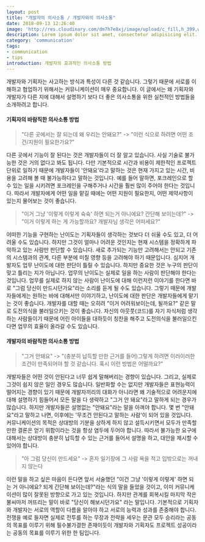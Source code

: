 ```yaml
---
layout: post
title: "개발자의 의사소통 / 개발자와의 의사소통"
date: 2018-09-13 12:26:40
image: 'http://res.cloudinary.com/dm7h7e8xj/image/upload/c_fill,h_399,w_760/v1503153729/golpe_ghb84o.jpg'
description: Lorem ipsum dolor sit amet, consectetur adipisicing elit.
category: 'communication'
tags:
- communication
- tips
introduction: 개발자의 효과적인 의사소통 방법
---
```


개발자와 기획자는 사고하는 방식과 특성이 다른 것 같습니다. 그렇기 때문에 서로를 이해하고 협업하기 위해서는 커뮤니케이션이 매우 중요합니다. 이 글에서는 왜 기획자와 개발자가 다른 지에 대해서 설명하기 보다 더 좋은 의사소통을 위한 실천적인 방법들을 소개하려고 합니다.

#### 기획자의 바람직한 의사소통 방법

> "다른 곳에서는 잘 되는데 왜 우리는 안돼요?" -> "이런 식으로 하려면 어떤 조건/지원이 필요한가요?"

다른 곳에서 기능이 잘 된다는 것은 개발자들이 더 잘 알고 있습니다. 사실 기술로 불가능한 것은 거의 없다고 봐도 됩니다. 다만 기본적으로 시간과 비용이 제한적인 프로젝트 단위로 일하기 때문에 개발자들이 '안돼요'라고 말하는 것은 현재 가지고 있는 시간, 비용을 고려해 볼 때 불가능하다고 말하는 것입니다. 예를 들어 말하면, 포크레인으로 할 수 있는 일을 시키려면 포크레인을 구해주거나 시간을 훨씬 많이 주어야 한다는 것입니다. 따라서 개발자에게 어떤 일을 맡길 때에는 어떤 지원이 필요한지, 어떤 제약사항이 있는지 물어보는 것이 좋습니다.

> "이거 그냥 '이렇게 이렇게 슉슉' 하면 되는거 아니에요? 간단해 보이는데?" -> "이거 이렇게 하는 게 가능할까요? 개발자님 생각은 어떠세요?"

어떠한 기능을 구현하는 난이도는 기획자들이 생각하는 것보다 더 쉬울 수도 있고, 더 어려울 수도 있습니다. 하지만 그것이 얼마나 어려운 것인지는 현재 시스템을 정확하게 파악하고 있는 사람만 판단할 수 있습니다. 새로 추가되는 기능만 고려해서는 안되고 기존의 시스템과의 관계, 다른 부분에 미칠 영향 등을 고려해야 하기 때문입니다. 심지어 개발자도 업무 난이도에 대한 판단이 틀릴 수 있습니다. 하지만 중요한 것은 누구의 판단이 맞고 틀리는 지가 아닙니다. 업무의 난이도는 실제로 일을 하는 사람이 판단해야 한다는 것입니다. 업무를 실제로 하지 않는 사람이 난이도에 대해 이런저런 이야기를 한다면 바로 "그럼 당신이 만드시던가요"라는 소리를 듣게 될 수도 있습니다. 그렇기 때문에 개발자들에게는 원하는 바에 대해서만 이야기하고, 난이도에 대한 판단은 개발자들에게 맡기는 것이 좋습니다. 개발자를 대할 때는 오히려 "이거 어려워보이는데, 될까요?" 같은 말로 도전의식을 불러일으키는 것이 좋습니다. 자신의 아웃풋(코드)를 자기 자식처럼 생각하는 사람들이기 때문에 어린 아이들을 대하듯이 칭찬을 해주고 도전의식을 불러일으킨다면 업무의 효율이 올라갈 수도 있습니다.


#### 개발자의 바람직한 의사소통 방법

> "그거 안돼요" -> "(충분히 납득할 만한 근거를 들어)그렇게 하려면 이러이러한 조건이 만족되어야 할 것 같습니다. 혹시 이런 방법은 어떨까요?"

개발자들은 어떤 것이 안된다고 너무 쉽게 말해버리는 경향이 있습니다. 그리고, 실제로 그것이 쉽지 않은 일인 경우도 많습니다. 일반화할 수는 없지만 개발자들은 표현능력이 떨어지는 경향이 있기 때문에 개발자끼리의 대화가 아니라면 왜 기술적으로 어려운지에 대해 설명하기 힘들어서 모든 말을 다 생략하고 "그거 안 돼요"라고 말하게 되는 경우가 많습니다. 하지만 개발자들은 설명없는 "안돼요"라는 말을 아껴야 합니다. 몇 번 "안돼요"라고 말하고 나면, 이후에는 '무조건 안된다고 말하는 사람'이 되어 있을 것입니다. 커뮤니케이션의 목적은 상대방의 기분을 상하게 하지 않고 설득시키면서 모두가 만족할 만한 결론은 얻기 위함이라는 것을 항상 염두에 두어야 합니다. 따라서 불가능한 요구에 대해서는 상대방이 충분히 납득할 수 있는 근거를 들어서 설명을 하고, 대안을 제시할 수 있어야 합니다.

> "아 그럼 당신이 만드세요" -> 혼자 일기장에 그 사람 욕을 적고 입밖으로는 꺼내지 않는다

이런 말을 하고 싶은 마음이 든다면 앞서 서술했던 "이건 그냥 '이렇게 이렇게' 하면 되는 거 아니에요? 되게 간단해 보이는데?"라는 식의 말을 들었을 것이고, 이미 커뮤니케이션이 많이 잘못된 방향으로 가고 있는 것입니다. 하지만 관계를 회복시킬 마지막 작은 불씨마저 꺼뜨리는 말이 바로 "당신이 해보시던가요" 라는 말입니다. 기본적으로 기획자와 개발자는 서로의 역할이 다름을 알아야 하고 서로의 능력과 성과를 존중해야 합니다. 전쟁을 예로 들자면 실제로 전투를 하는 무장과 전략을 세우는 문관 모두 승리라는 공동의 목표를 이루기 위해 필수불가결한 존재이듯이 개발자와 기획자도 프로젝트 성공이라는 공동의 목표를 이루기 위한 한 팀입니다.









